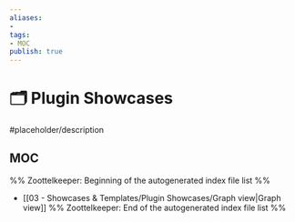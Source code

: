 ```yaml
---
aliases:
- 
tags: 
- MOC
publish: true
---
```


# 🗂️ Plugin Showcases

#placeholder/description 

## MOC

%% Zoottelkeeper: Beginning of the autogenerated index file list  %%
-  [[03 - Showcases & Templates/Plugin Showcases/Graph view|Graph view]]
%% Zoottelkeeper: End of the autogenerated index file list  %%
